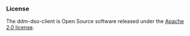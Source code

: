 ### License

The ddm-dso-client is Open Source software released under
the [Apache 2.0 license](https://www.apache.org/licenses/LICENSE-2.0).
